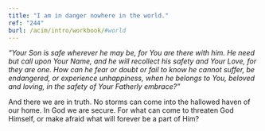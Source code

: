 ```yaml
---
title: "I am in danger nowhere in the world."
ref: "244"
burl: /acim/intro/workbook/#world
---
```


*“Your Son is safe wherever he may be, for You are there with him. He
need but call upon Your Name, and he will recollect his safety and Your
Love, for they are one. How can he fear or doubt or fail to know he
cannot suffer, be endangered, or experience unhappiness, when he belongs
to You, beloved and loving, in the safety of Your Fatherly embrace?”*

And there we are in truth. No storms can come into the hallowed haven of
our home. In God we are secure. For what can come to threaten God
Himself, or make afraid what will forever be a part of Him?

